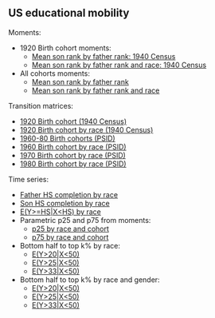 ## US educational mobility

Moments:
- 1920 Birth cohort moments:
    - [Mean son rank by father rank: 1940 Census](https://media.githubusercontent.com/media/arjunsrini/mobility-results/main/figs/moms/moms_1920bc.png)
    - [Mean son rank by father rank and race: 1940 Census](https://media.githubusercontent.com/media/arjunsrini/mobility-results/main/figs/moms/moms_1920bc_race.png)
- All cohorts moments:
    - [Mean son rank by father rank](https://media.githubusercontent.com/media/arjunsrini/mobility-results/main/figs/moms/father-son-rank.png)
    - [Mean son rank by father rank and race](https://media.githubusercontent.com/media/arjunsrini/mobility-results/main/figs/moms/father-son-rank-race.png)

Transition matrices:
- [1920 Birth cohort (1940 Census)](./1920_tms)
- [1920 Birth cohort by race (1940 Census)](./1920_tms_race)
- [1960-80 Birth cohorts (PSID)](./psid_tms)
- [1960 Birth cohort by race (PSID)](./1960psid_tms_race)
- [1970 Birth cohort by race (PSID)](./1970psid_tms_race)
- [1980 Birth cohort by race (PSID)](./1980psid_tms_race)

Time series:
- [Father HS completion by race](https://media.githubusercontent.com/media/arjunsrini/mobility-results/main/figs/levels/father_hs.png)
- [Son HS completion by race](https://media.githubusercontent.com/media/arjunsrini/mobility-results/main/figs/levels/son_hs.png)
- [E(Y>=HS\|X<HS) by race](https://media.githubusercontent.com/media/arjunsrini/mobility-results/main/figs/levels/upmob.png)
- Parametric p25 and p75 from moments:
    - [p25 by race and cohort](https://media.githubusercontent.com/media/arjunsrini/mobility-results/main/figs/param/p25_by_cohort.png)
    - [p75 by race and cohort](https://media.githubusercontent.com/media/arjunsrini/mobility-results/main/figs/param/p75_by_cohort.png)
- Bottom half to top k% by race:
    - [E(Y>20\|X<50)](https://media.githubusercontent.com/media/arjunsrini/mobility-results/main/figs/ts/ts_bh_20.png)
    - [E(Y>25\|X<50)](https://media.githubusercontent.com/media/arjunsrini/mobility-results/main/figs/ts/ts_bh_25.png)
    - [E(Y>33\|X<50)](https://media.githubusercontent.com/media/arjunsrini/mobility-results/main/figs/ts/ts_bh_33.png)
- Bottom half to top k% by race and gender:
    - [E(Y>20\|X<50)](https://media.githubusercontent.com/media/arjunsrini/mobility-results/main/figs/ts/ts_bh_20_gndr.png)
    - [E(Y>25\|X<50)](https://media.githubusercontent.com/media/arjunsrini/mobility-results/main/figs/ts/ts_bh_25_gndr.png)
    - [E(Y>33\|X<50)](https://media.githubusercontent.com/media/arjunsrini/mobility-results/main/figs/ts/ts_bh_33_gndr.png)
